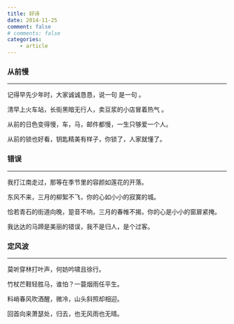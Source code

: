```yaml
---
title: 好诗
date: 2014-11-25
comment: false
# comments: false
categories:
    - article
---
```


### 从前慢

---

记得早先少年时，大家诚诚恳恳，说一句 是一句 。

清早上火车站，长街黑暗无行人，卖豆浆的小店冒着热气 。

从前的日色变得慢，车，马，邮件都慢，一生只够爱一个人。

从前的锁也好看，钥匙精美有样子，你锁了，人家就懂了。

### 错误

---

我打江南走过，那等在季节里的容颜如莲花的开落。

东风不来，三月的柳絮不飞，你的心如小小的寂寞的城。

恰若青石的街道向晚，跫音不响，三月的春帷不揭，你的心是小小的窗扉紧掩。

我达达的马蹄是美丽的错误，我不是归人，是个过客。

### 定风波

---

莫听穿林打叶声，何妨吟啸且徐行。

竹杖芒鞋轻胜马，谁怕？一蓑烟雨任平生。

料峭春风吹酒醒，微冷，山头斜照却相迎。

回首向来萧瑟处，归去，也无风雨也无晴。

